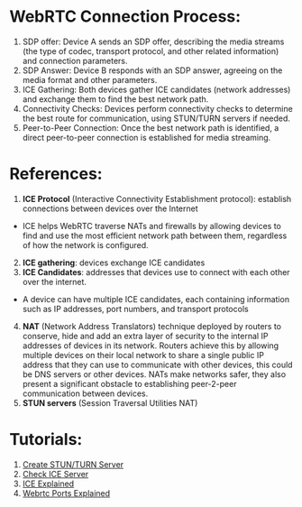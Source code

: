# WebRTC Connection Process:
1. SDP offer: Device A sends an SDP offer, describing the media streams (the type of codec, transport protocol, 
and other related information) and connection parameters.
2. SDP Answer: Device B responds with an SDP answer, agreeing on the media format and other parameters.
3. ICE Gathering: Both devices gather ICE candidates (network addresses) and exchange them to find the best network path.
4. Connectivity Checks: Devices perform connectivity checks to determine the best route for communication, using STUN/TURN servers if needed.
5. Peer-to-Peer Connection: Once the best network path is identified, a direct peer-to-peer connection is established for media streaming.
# References:
1. **ICE Protocol** (Interactive Connectivity Establishment protocol): establish connections between devices over the Internet
  - ICE helps WebRTC traverse NATs and firewalls by allowing devices to find and use the most efficient network path between them, regardless of how the network is configured.
2. **ICE gathering**: devices exchange ICE candidates
3. **ICE Candidates**: addresses that devices use to connect with each other over the internet.
 - A device can have multiple ICE candidates, each containing information such as IP addresses, port numbers, and transport protocols
4. **NAT** (Network Address Translators) technique deployed by routers to conserve,
    hide and add an extra layer of security to the internal IP addresses of devices in its network.
    Routers achieve this by allowing multiple devices on their local network to share a single public IP address
    that they can use to communicate with other devices, this could be DNS servers or other devices.
    NATs make networks safer, they also present a significant obstacle to establishing peer-2-peer communication between devices.
5. **STUN servers** (Session Traversal Utilities NAT)

# Tutorials:
1. [Create STUN/TURN Server](https://ourcodeworld.com/articles/read/1175/how-to-create-and-configure-your-own-stun-turn-server-with-coturn-in-ubuntu-18-04)
2. [Check ICE Server](https://webrtc.github.io/samples/src/content/peerconnection/trickle-ice/)
3. [ICE Explained](https://www.digitalsamba.com/blog/ice-and-sdp-in-webrtc)
4. [Webrtc Ports Explained](https://bloggeek.me/webrtc-ports-ip-addresses/)
